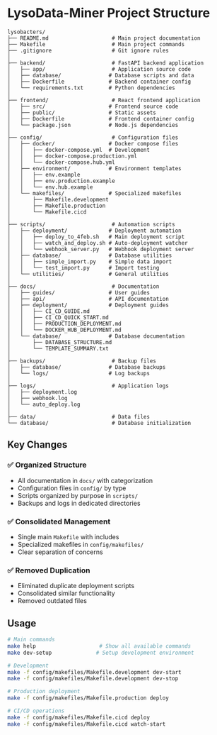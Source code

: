 # LysoData-Miner Project Structure

```
lysobacters/
├── README.md                    # Main project documentation
├── Makefile                     # Main project commands
├── .gitignore                   # Git ignore rules
│
├── backend/                     # FastAPI backend application
│   ├── app/                     # Application source code
│   ├── database/               # Database scripts and data
│   ├── Dockerfile              # Backend container config
│   └── requirements.txt        # Python dependencies
│
├── frontend/                    # React frontend application
│   ├── src/                    # Frontend source code
│   ├── public/                 # Static assets
│   ├── Dockerfile              # Frontend container config
│   └── package.json            # Node.js dependencies
│
├── config/                      # Configuration files
│   ├── docker/                 # Docker compose files
│   │   ├── docker-compose.yml  # Development
│   │   ├── docker-compose.production.yml
│   │   └── docker-compose.hub.yml
│   ├── environment/            # Environment templates
│   │   ├── env.example
│   │   ├── env.production.example
│   │   └── env.hub.example
│   └── makefiles/              # Specialized makefiles
│       ├── Makefile.development
│       ├── Makefile.production
│       └── Makefile.cicd
│
├── scripts/                     # Automation scripts
│   ├── deployment/             # Deployment automation
│   │   ├── deploy_to_4feb.sh   # Main deployment script
│   │   ├── watch_and_deploy.sh # Auto-deployment watcher
│   │   └── webhook_server.py   # Webhook deployment server
│   ├── database/               # Database utilities
│   │   ├── simple_import.py    # Simple data import
│   │   └── test_import.py      # Import testing
│   └── utilities/              # General utilities
│
├── docs/                        # Documentation
│   ├── guides/                 # User guides
│   ├── api/                    # API documentation
│   ├── deployment/             # Deployment guides
│   │   ├── CI_CD_GUIDE.md
│   │   ├── CI_CD_QUICK_START.md
│   │   ├── PRODUCTION_DEPLOYMENT.md
│   │   └── DOCKER_HUB_DEPLOYMENT.md
│   └── database/               # Database documentation
│       ├── DATABASE_STRUCTURE.md
│       └── TEMPLATE_SUMMARY.txt
│
├── backups/                     # Backup files
│   ├── database/               # Database backups
│   └── logs/                   # Log backups
│
├── logs/                        # Application logs
│   ├── deployment.log
│   ├── webhook.log
│   └── auto_deploy.log
│
├── data/                        # Data files
└── database/                    # Database initialization
```

## Key Changes

### ✅ Organized Structure
- All documentation in `docs/` with categorization
- Configuration files in `config/` by type
- Scripts organized by purpose in `scripts/`
- Backups and logs in dedicated directories

### ✅ Consolidated Management
- Single main `Makefile` with includes
- Specialized makefiles in `config/makefiles/`
- Clear separation of concerns

### ✅ Removed Duplication
- Eliminated duplicate deployment scripts
- Consolidated similar functionality
- Removed outdated files

## Usage

```bash
# Main commands
make help                    # Show all available commands
make dev-setup              # Setup development environment

# Development
make -f config/makefiles/Makefile.development dev-start
make -f config/makefiles/Makefile.development dev-stop

# Production deployment
make -f config/makefiles/Makefile.production deploy

# CI/CD operations
make -f config/makefiles/Makefile.cicd deploy
make -f config/makefiles/Makefile.cicd watch-start
```
